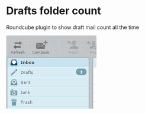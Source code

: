 # Drafts folder count
Roundcube plugin to show draft mail count  all the time

![ScreenShot](/screenshot.png)